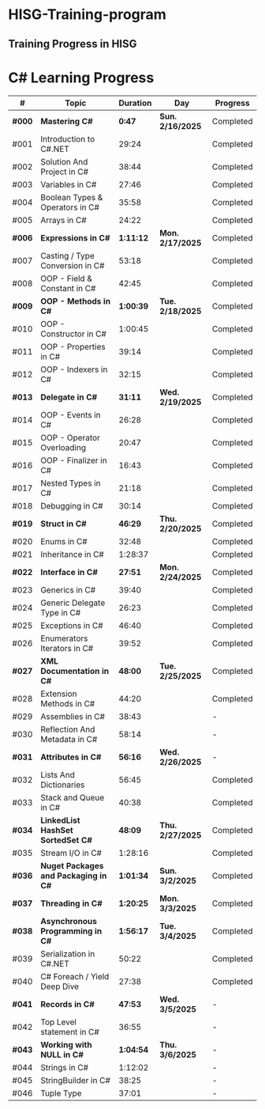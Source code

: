 # HISG-Training-program
## Training Progress in HISG 
# C# Learning Progress

| #    | Topic                             | Duration   | Day             | Progress         |
| ---- | --------------------------------- | ---------- | --------------- | ---------------- |
| **#000** | **Mastering C#**                     | **0:47**       | **Sun. 2/16/2025** | Completed                |
| #001 | Introduction to C#.NET            | 29:24      |                 | Completed                |
| #002 | Solution And Project in C#       | 38:44      |                 | Completed                |
| #003 | Variables in C#                   | 27:46      |                 | Completed                |
| #004 | Boolean Types & Operators in C#   | 35:58      |                 | Completed                |
| #005 | Arrays in C#                      | 24:22      |                 | Completed                |
| **#006** | **Expressions in C#**                 | **1:11:12**    | **Mon. 2/17/2025** | Completed                |
| #007 | Casting / Type Conversion in C#   | 53:18      |                 | Completed                |
| #008 | OOP - Field & Constant in C#      | 42:45      |                 | Completed                |
| **#009** | **OOP - Methods in C#**               | **1:00:39**    | **Tue. 2/18/2025** | Completed                |
| #010 | OOP - Constructor in C#           | 1:00:45    |                 | Completed                |
| #011 | OOP - Properties in C#            | 39:14      |                 | Completed                |
| #012 | OOP - Indexers in C#             | 32:15      |                 | Completed                |
| **#013** | **Delegate in C#**                    | **31:11**      | **Wed. 2/19/2025** | Completed                |
| #014 | OOP - Events in C#                | 26:28      |                 | Completed                |
| #015 | OOP - Operator Overloading        | 20:47      |                 | Completed                |
| #016 | OOP - Finalizer in C#             | 16:43      |                 | Completed                |
| #017 | Nested Types in C#                | 21:18      |                 | Completed                |
| #018 | Debugging in C#                   | 30:14      |                 | Completed                |
| **#019** | **Struct in C#**                      | **46:29**      | **Thu. 2/20/2025** | Completed                |
| #020 | Enums in C#                      | 32:48      |                 | Completed                |
| #021 | Inheritance in C#                 | 1:28:37    |                 | Completed                |
| **#022** | **Interface in C#**                   | **27:51**      | **Mon. 2/24/2025** | Completed                |
| #023 | Generics in C#                    | 39:40      |                 | Completed                |
| #024 | Generic Delegate Type in C#       | 26:23      |                 | Completed                |
| #025 | Exceptions in C#                 | 46:40      |                 | Completed                |
| #026 | Enumerators Iterators in C#       | 39:52      |                 | Completed                |
| **#027** | **XML Documentation in C#**          | **48:00**      | **Tue. 2/25/2025** | Completed                |
| #028 | Extension Methods in C#          | 44:20      |                 | Completed                |
| #029 | Assemblies in C#                 | 38:43      |                 | -                |
| #030 | Reflection And Metadata in C#    | 58:14      |                 | -                |
| **#031** | **Attributes in C#**                 | **56:16**      | **Wed. 2/26/2025** | -                |
| #032 | Lists And Dictionaries            | 56:45      |                 | Completed                |
| #033 | Stack and Queue in C#             | 40:38      |                 | Completed                |
| **#034** | **LinkedList HashSet SortedSet C#**  | **48:09**      | **Thu. 2/27/2025** | Completed                |
| #035 | Stream I/O in C#                 | 1:28:16    |                 | Completed                |
| **#036** | **Nuget Packages and Packaging in C#** | **1:01:34**    | **Sun. 3/2/2025** | Completed                |
| **#037** | **Threading in C#**                   | **1:20:25**    | **Mon. 3/3/2025**  | Completed                |
| **#038** | **Asynchronous Programming in C#**    | **1:56:17**    | **Tue. 3/4/2025**  | Completed                |
| #039 | Serialization in C#.NET          | 50:22      |                 | Completed                |
| #040 | C# Foreach / Yield Deep Dive      | 27:38      |                 | Completed                |
| **#041** | **Records in C#**                     | **47:53**      | **Wed. 3/5/2025**  | -                |
| #042 | Top Level statement in C#         | 36:55      |                 | -                |
| **#043** | **Working with NULL in C#**           | **1:04:54**    | **Thu. 3/6/2025**  | -                |
| #044 | Strings in C#                     | 1:12:02    |                 | -                |
| #045 | StringBuilder in C#              | 38:25      |                 | -                |
| #046 | Tuple Type                        | 37:01      |                 | -                |
